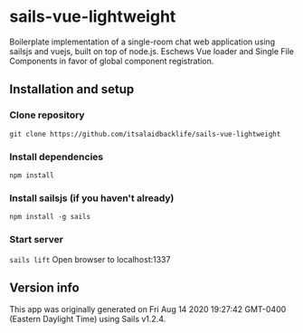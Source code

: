 # sails-vue-lightweight

Boilerplate implementation of a single-room chat web application using sailsjs and vuejs, built on top of node.js. Eschews Vue loader and Single File Components in favor of global component registration.


## Installation and setup
### Clone repository
`git clone https://github.com/itsalaidbacklife/sails-vue-lightweight`

### Install dependencies
`npm install`

### Install sailsjs (if you haven't already)
`npm install -g sails`

### Start server
`sails lift`
Open browser to localhost:1337

## Version info

This app was originally generated on Fri Aug 14 2020 19:27:42 GMT-0400 (Eastern Daylight Time) using Sails v1.2.4.

